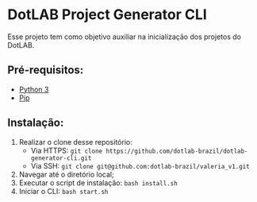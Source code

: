 # DotLAB Project Generator CLI

Esse projeto tem como objetivo auxiliar na inicialização dos projetos do DotLAB.

## Pré-requisitos:

- [Python 3](https://www.python.org/)
- [Pip](https://pypi.org/project/pip/)

## Instalação:

1. Realizar o clone desse repositório:
   - Via HTTPS: `git clone https://github.com/dotlab-brazil/dotlab-generator-cli.git`
   - Via SSH: `git clone git@github.com:dotlab-brazil/valeria_v1.git`
2. Navegar até o diretório local;
3. Executar o script de instalação: `bash install.sh`
4. Iniciar o CLI: `bash start.sh`
